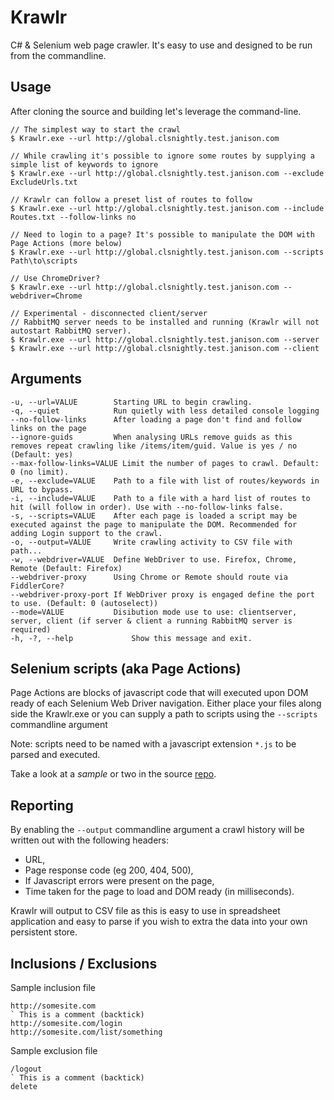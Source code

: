 # Krawlr
C# &amp; Selenium web page crawler. It's easy to use and designed to be run from the commandline.

## Usage

After cloning the source and building let's leverage the command-line. 

    // The simplest way to start the crawl
    $ Krawlr.exe --url http://global.clsnightly.test.janison.com
    
    // While crawling it's possible to ignore some routes by supplying a simple list of keywords to ignore
    $ Krawlr.exe --url http://global.clsnightly.test.janison.com --exclude ExcludeUrls.txt
    
    // Krawlr can follow a preset list of routes to follow
    $ Krawlr.exe --url http://global.clsnightly.test.janison.com --include Routes.txt --follow-links no
    
    // Need to login to a page? It's possible to manipulate the DOM with Page Actions (more below)
    $ Krawlr.exe --url http://global.clsnightly.test.janison.com --scripts Path\to\scripts
    
    // Use ChromeDriver?
    $ Krawlr.exe --url http://global.clsnightly.test.janison.com --webdriver=Chrome
    
    // Experimental - disconnected client/server
    // RabbitMQ server needs to be installed and running (Krawlr will not autostart RabbitMQ server).
    $ Krawlr.exe --url http://global.clsnightly.test.janison.com --server
    $ Krawlr.exe --url http://global.clsnightly.test.janison.com --client

## Arguments

    -u, --url=VALUE        Starting URL to begin crawling.
    -q, --quiet            Run quietly with less detailed console logging
    --no-follow-links      After loading a page don't find and follow links on the page
    --ignore-guids         When analysing URLs remove guids as this removes repeat crawling like /items/item/guid. Value is yes / no (Default: yes) 
    --max-follow-links=VALUE Limit the number of pages to crawl. Default: 0 (no limit).
    -e, --exclude=VALUE    Path to a file with list of routes/keywords in URL to bypass.
    -i, --include=VALUE    Path to a file with a hard list of routes to hit (will follow in order). Use with --no-follow-links false.
    -s, --scripts=VALUE    After each page is loaded a script may be executed against the page to manipulate the DOM. Recommended for adding Login support to the crawl.
    -o, --output=VALUE     Write crawling activity to CSV file with path...
    -w, --webdriver=VALUE  Define WebDriver to use. Firefox, Chrome, Remote (Default: Firefox)
    --webdriver-proxy      Using Chrome or Remote should route via FiddlerCore?
    --webdriver-proxy-port If WebDriver proxy is engaged define the port to use. (Default: 0 (autoselect))
    --mode=VALUE           Disibution mode use to use: clientserver, server, client (if server & client a running RabbitMQ server is required)
    -h, -?, --help             Show this message and exit.

## Selenium scripts (aka Page Actions)

Page Actions are blocks of javascript code that will executed upon DOM ready of each Selenium Web Driver navigation. 
Either place your files along side the Krawlr.exe or you can supply a path to scripts using the `--scripts` commandline argument

Note: scripts need to be named with a javascript extension `*.js` to be parsed and executed.

Take a look at a *sample* or two in the source [repo](src/Krawlr.Console/PageAction-Login.js).

## Reporting

By enabling the `--output` commandline argument a crawl history will be written out with the following headers:

* URL,
* Page response code (eg 200, 404, 500),
* If Javascript errors were present on the page,
* Time taken for the page to load and DOM ready (in milliseconds).

Krawlr will output to CSV file as this is easy to use in spreadsheet application and easy to parse if you wish to extra the data into your own persistent store.

## Inclusions / Exclusions

Sample inclusion file

```
http://somesite.com
` This is a comment (backtick)
http://somesite.com/login
http://somesite.com/list/something
```

Sample exclusion file

```
/logout
` This is a comment (backtick)
delete
```
